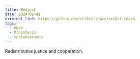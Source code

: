 ```yaml
---
title: Redjust
date: 2024-09-01
external_link: https://github.com/scikit-learn/scikit-learn
tags:
  - UNav
  - Ministerio
  - spolaniareyes
---
```


Redistributive justice and cooperation.

<!--more-->
